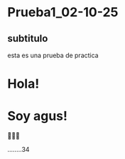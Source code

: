 # Prueba1_02-10-25

## subtitulo

esta es una prueba de practica

<h1>Hola!</h1>

# Soy agus!

👨‍💻🦁

........34
